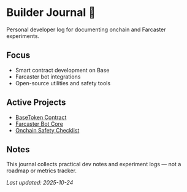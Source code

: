 # Builder Journal 🧭

Personal developer log for documenting onchain and Farcaster experiments.

## Focus
- Smart contract development on Base
- Farcaster bot integrations
- Open-source utilities and safety tools

## Active Projects
- [BaseToken Contract](https://github.com/Igorehadem/base-token-contract)
- [Farcaster Bot Core](https://github.com/Igorehadem/farcaster-bot-core)
- [Onchain Safety Checklist](https://github.com/Igorehadem/onchain-safety-checklist)

## Notes
This journal collects practical dev notes and experiment logs — not a roadmap or metrics tracker.

_Last updated: 2025-10-24_
